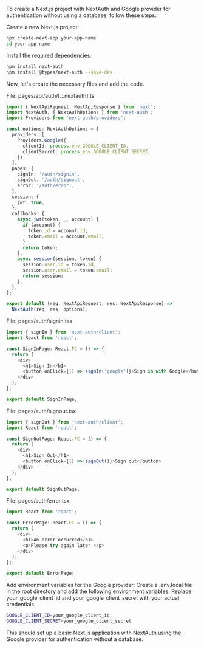 To create a Next.js project with NextAuth and Google provider for authentication without using a database, follow these steps:

Create a new Next.js project:

```bash
npx create-next-app your-app-name
cd your-app-name
```

Install the required dependencies:
```bash
npm install next-auth
npm install @types/next-auth --save-dev
```

Now, let's create the necessary files and add the code.

File: pages/api/auth/[...nextauth].ts

```typescript
import { NextApiRequest, NextApiResponse } from 'next';
import NextAuth, { NextAuthOptions } from 'next-auth';
import Providers from 'next-auth/providers';

const options: NextAuthOptions = {
  providers: [
    Providers.Google({
      clientId: process.env.GOOGLE_CLIENT_ID,
      clientSecret: process.env.GOOGLE_CLIENT_SECRET,
    }),
  ],
  pages: {
    signIn: '/auth/signin',
    signOut: '/auth/signout',
    error: '/auth/error',
  },
  session: {
    jwt: true,
  },
  callbacks: {
    async jwt(token, _, account) {
      if (account) {
        token.id = account.id;
        token.email = account.email;
      }
      return token;
    },
    async session(session, token) {
      session.user.id = token.id;
      session.user.email = token.email;
      return session;
    },
  },
};

export default (req: NextApiRequest, res: NextApiResponse) =>
  NextAuth(req, res, options);
```

File: pages/auth/signin.tsx

```typescript
import { signIn } from 'next-auth/client';
import React from 'react';

const SignInPage: React.FC = () => {
  return (
    <div>
      <h1>Sign In</h1>
      <button onClick={() => signIn('google')}>Sign in with Google</button>
    </div>
  );
};

export default SignInPage;
```

File: pages/auth/signout.tsx
```typescript
import { signOut } from 'next-auth/client';
import React from 'react';

const SignOutPage: React.FC = () => {
  return (
    <div>
      <h1>Sign Out</h1>
      <button onClick={() => signOut()}>Sign out</button>
    </div>
  );
};

export default SignOutPage;
```

File: pages/auth/error.tsx

```typescript
import React from 'react';

const ErrorPage: React.FC = () => {
  return (
    <div>
      <h1>An error occurred</h1>
      <p>Please try again later.</p>
    </div>
  );
};

export default ErrorPage;
```

Add environment variables for the Google provider:
Create a .env.local file in the root directory and add the following environment variables. Replace your_google_client_id and your_google_client_secret with your actual credentials.

```bash
GOOGLE_CLIENT_ID=your_google_client_id
GOOGLE_CLIENT_SECRET=your_google_client_secret
```

This should set up a basic Next.js application with NextAuth using the Google provider for authentication without a database.
